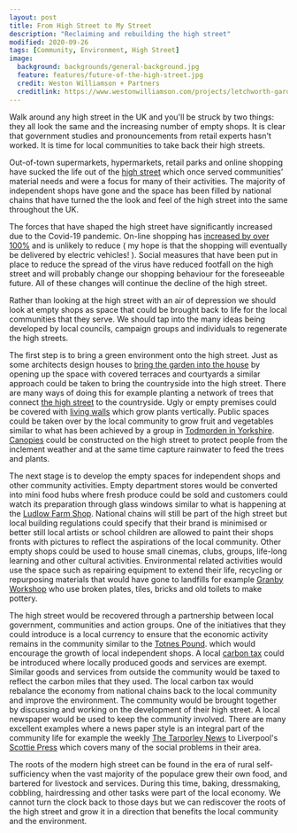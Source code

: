 ```yaml
---
layout: post
title: From High Street to My Street
description: "Reclaiming and rebuilding the high street"
modified: 2020-09-26
tags: [Community, Environment, High Street]
image:
  background: backgrounds/general-background.jpg
  feature: features/future-of-the-high-street.jpg
  credit: Weston Williamson + Partners
  creditlink: https://www.westonwilliamson.com/projects/letchworth-garden-city
---
```


Walk around any high street in the UK and you'll be struck by two things: they all look the same and the increasing number of empty shops. It is clear that government studies and pronouncements from retail experts hasn't worked. It is time for local communities to take back their high streets.

Out-of-town supermarkets, hypermarkets, retail parks and online shopping have sucked the life out of the [high street](https://www.historyextra.com/period/modern/a-history-of-the-high-street/) which once served communities’ material needs and were a focus for many of their activities. The majority of independent shops have gone and the space has been filled by national chains that have turned the the look and feel of the high street into the same throughout the UK.

The forces that have shaped the high street have significantly increased due to the Covid-19 pandemic. On-line shopping has [increased by over 100%](https://internetretailing.net/covid-19/covid-19/online-shopping-surges-by-129-across-uk-and-europe-and-ushers-in-new-customer-expectations-of-etail-21286) and is unlikely to reduce ( my hope is that the shopping will eventually be delivered by electric vehicles! ). Social measures that have been put in place to reduce the spread of the virus have reduced footfall on the high street and will probably change our shopping behaviour for the foreseeable future. All of these changes will continue the decline of the high street.

Rather than looking at the high street with an air of depression we should look at empty shops as space that could be brought back to life for the local communities that they serve. We should tap into the many ideas being developed by local councils, campaign groups and individuals to regenerate the high streets.

The first step is to bring a green environment onto the high street. Just as some architects design houses to [bring the garden into the house](https://www.homebuilding.co.uk/advice/bringing-the-outside-in) by opening up the space with covered terraces and courtyards a similar approach could be taken to bring the countryside into the high street. There are many ways of doing this for example planting a network of trees that connect [the high street](https://www.woodlandtrust.org.uk/protecting-trees-and-woods/street-trees/street-tree-heroes/) to the countryside. Ugly or empty premises could be covered with [living walls](https://www.ansgroupglobal.com/living-wall/about) which grow plants vertically. Public spaces could be taken over by the local community to grow fruit and vegetables similar to what has been achieved by a group in [Todmorden in Yorkshire](https://www.yorkshirepost.co.uk/lifestyle/food-and-drink/urban-gardeners-taking-over-yorkshire-mill-towns-unloved-spaces-grow-veg-2923240). [Canopies](https://www.basestructures.com/portfolio/hulme-high-street/) could be constructed on the high street to protect people from the inclement weather and at the same time capture rainwater to feed the trees and plants.

The next stage is to develop the empty spaces for independent shops and other community activities. Empty department stores would be converted into mini food hubs where fresh produce could be sold and customers could watch its preparation through glass windows similar to what is happening at the [Ludlow Farm Shop](https://ludlowfarmshop.co.uk/).  National chains will still be part of the high street but local building regulations could specify that their brand is minimised or better still local artists or school children are allowed to paint their shops fronts with pictures to reflect the aspirations of the local community. Other empty shops could be used to house small cinemas, clubs, groups, life-long learning and other cultural activities. Environmental related activities would use the space such as repairing equipment to extend their life, recycling or repurposing materials that would have gone to landfills for example [Granby Workshop](https://granbyworkshop.co.uk/) who use broken plates, tiles, bricks and old toilets to make pottery.

The high street would be recovered through a partnership between local government, communities and action groups. One of the initiatives that they could introduce is a local currency to ensure that the economic activity remains in the community similar to the [Totnes Pound](https://en.wikipedia.org/wiki/Totnes_pound). which would encourage the growth of local independent shops.
A local [carbon tax](https://en.wikipedia.org/wiki/Carbon_tax) could be introduced where locally produced goods and services are exempt.  Similar goods and services from outside the community would be taxed to reflect the carbon miles that they used. The local carbon tax would rebalance the economy from national chains back to the local community and improve the environment.  The community would be brought together by discussing and working on the development of their high street. A local newspaper would be used to keep the community involved. There are many excellent examples where a news paper style is an integral part of the community life for example the weekly [The Tarporley News](https://www.holdthefrontpage.co.uk/2016/news/ex-daily-journalist-launches-uks-smallest-newspaper/) to Liverpool's [Scottie Press](https://scottiepress.org/) which covers many of the social problems in their area.

The roots of the modern high street can be found in the era of rural self-sufficiency when the vast majority of the populace grew their own food, and bartered for livestock and services. During this time, baking, dressmaking, cobbling, hairdressing and other tasks were part of the local economy. We cannot turn the clock back to those days but we can rediscover the roots of the high street and grow it in a direction that benefits the local community and the environment.
